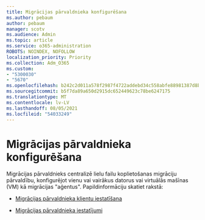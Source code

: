 ```yaml
---
title: Migrācijas pārvaldnieka konfigurēšana
ms.author: pebaum
author: pebaum
manager: scotv
ms.audience: Admin
ms.topic: article
ms.service: o365-administration
ROBOTS: NOINDEX, NOFOLLOW
localization_priority: Priority
ms.collection: Adm_O365
ms.custom:
- "5300030"
- "5670"
ms.openlocfilehash: b242c2d011a578f2987f4722addebd34c558abfe88981387d8bcc3f7550e53b4
ms.sourcegitcommit: b5f7da89a650d2915dc652449623c78be6247175
ms.translationtype: MT
ms.contentlocale: lv-LV
ms.lasthandoff: 08/05/2021
ms.locfileid: "54033249"
---
```

# <a name="configuring-migration-manager"></a>Migrācijas pārvaldnieka konfigurēšana

Migrācijas pārvaldnieks centralizē lielu failu koplietošanas migrāciju pārvaldību, konfigurējot vienu vai vairākus datorus vai virtuālās mašīnas (VM) kā migrācijas "aģentus". Papildinformāciju skatiet rakstā:

- [Migrācijas pārvaldnieka klientu iestatīšana](https://docs.microsoft.com/sharepointmigration/mm-setup-clients)

- [Migrācijas pārvaldnieka iestatījumi](https://docs.microsoft.com/sharepointmigration/mm-settings)
